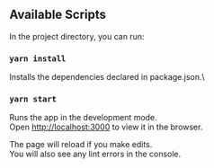 ## Available Scripts

In the project directory, you can run:

### `yarn install`

Installs the dependencies declared in package.json.\

### `yarn start`

Runs the app in the development mode.\
Open [http://localhost:3000](http://localhost:3000) to view it in the browser.

The page will reload if you make edits.\
You will also see any lint errors in the console.
